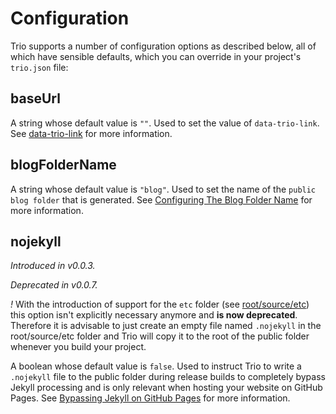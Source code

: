 <!--
template: learnhowto.html
title: Configuration
appendToTarget: true
activeHeaderItem: 2
callback: showCurrentPageInHeader.js
-->

# Configuration

Trio supports a number of configuration options as described below, all of which have sensible defaults, which you can override in your project's `trio.json` file:

## baseUrl

A string whose default value is `""`. Used to set the value of `data-trio-link`. See <a data-trio-link href="/docs/learn/datatriotagattributes#data-trio-link">data-trio-link</a> for more information.

## blogFolderName

A string whose default value is `"blog"`. Used to set the name of the `public blog folder` that is generated. See <a data-trio-link href="/docs/learn/buildingablog#configuring-the-blog-folder-name">Configuring The Blog Folder Name</a> for more information.

## nojekyll

_Introduced in v0.0.3._

_Deprecated in v0.0.7._

_!_ With the introduction of support for the `etc` folder (see <a data-trio-link href="/docs/learn/projectstructure/#root-source-etc-">root/source/etc</a>) this option isn't explicitly necessary anymore and **is now deprecated**. Therefore it is advisable to just create an empty file named `.nojekyll` in the root/source/etc folder and Trio will copy it to the root of the public folder whenever you build your project.

A boolean whose default value is `false`. Used to instruct Trio to write a `.nojekyll` file to the public folder during release builds to completely bypass Jekyll processing  and is only relevant when hosting your website on GitHub Pages. See <a target="_blank" href="https://github.blog/2009-12-29-bypassing-jekyll-on-github-pages/">Bypassing Jekyll on GitHub Pages</a> for more information.
